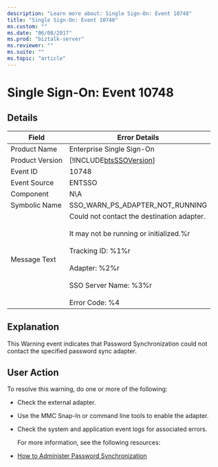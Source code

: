 ```yaml
---
description: "Learn more about: Single Sign-On: Event 10748"
title: "Single Sign-On: Event 10748"
ms.custom: ""
ms.date: "06/08/2017"
ms.prod: "biztalk-server"
ms.reviewer: ""
ms.suite: ""
ms.topic: "article"
---
```

# Single Sign-On: Event 10748
## Details  

| Field | Error Details |
|-----------------|---------------------------------------------------------------------------------------------------------------------------------------------------------------------------------------------------------------------|
|  Product Name   |                                                                                              Enterprise Single Sign-On                                                                                              |
| Product Version |                                                                             [!INCLUDE[btsSSOVersion](../includes/btsssoversion-md.md)]                                                                              |
|    Event ID     |                                                                                                        10748                                                                                                        |
|  Event Source   |                                                                                                       ENTSSO                                                                                                        |
|    Component    |                                                                                                         N\A                                                                                                         |
|  Symbolic Name  |                                                                                           SSO_WARN_PS_ADAPTER_NOT_RUNNING                                                                                           |
|  Message Text   | Could not contact the destination adapter.<br /><br /> It may not be running or initialized.%r<br /><br /> Tracking ID: %1%r<br /><br /> Adapter: %2%r<br /><br /> SSO Server Name: %3%r<br /><br /> Error Code: %4 |

## Explanation  
 This Warning event indicates that Password Synchronization could not contact the specified password sync adapter.  

## User Action  
 To resolve this warning, do one or more of the following:  

- Check the external adapter.  

- Use the MMC Snap-In or command line tools to enable the adapter.  

- Check the system and application event logs for associated errors.  

  For more information, see the following resources:  

- [How to Administer Password Synchronization](../core/how-to-administer-password-synchronization.md)
